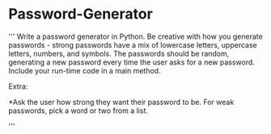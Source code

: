 # Password-Generator

'''
Write a password generator in Python. Be creative with how you generate passwords - strong passwords have a mix of 
lowercase letters, uppercase letters, numbers, and symbols. The passwords should be random, generating a 
new password every time the user asks for a new password. Include your run-time code in a main method.

Extra:

*Ask the user how strong they want their password to be. For weak passwords, pick a word or two from a list.

'''
